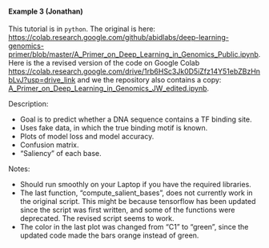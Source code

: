 #### Example 3 (Jonathan)

This tutorial is in `python`. The original is here: https://colab.research.google.com/github/abidlabs/deep-learning-genomics-primer/blob/master/A_Primer_on_Deep_Learning_in_Genomics_Public.ipynb. Here is the a revised version of the code on Google Colab https://colab.research.google.com/drive/1rb6HSc3Jk0D5iZfz14Y51ebZBzHnbLvJ?usp=drive_link and we the repository also contains a copy: [A_Primer_on_Deep_Learning_in_Genomics_JW_edited.ipynb](A_Primer_on_Deep_Learning_in_Genomics_JW_edited.ipynb).

Description:

- Goal is to predict whether a DNA sequence contains a TF binding site.
- Uses fake data, in which the true binding motif is known.
- Plots of model loss and model accuracy.
- Confusion matrix.
- “Saliency” of each base.

Notes:

- Should run smoothly on your Laptop if you have the required libraries.
- The last function, “compute_salient_bases”, does not currently work in the original script. This might be because tensorflow has been updated since the script was first written, and some of the functions were deprecated. The revised script seems to work. 
- The color in the last plot was changed from “C1” to “green”, since the updated code made the bars orange instead of green.
